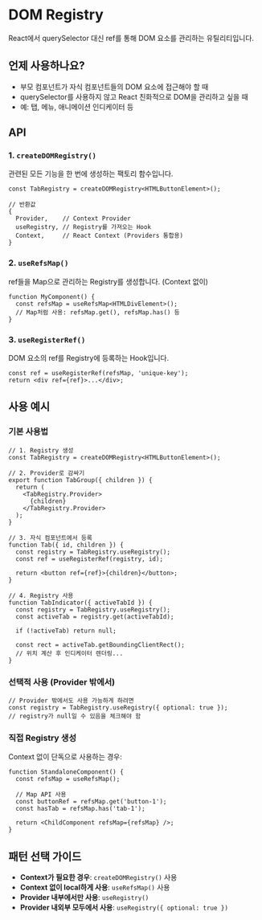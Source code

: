 # DOM Registry

React에서 querySelector 대신 ref를 통해 DOM 요소를 관리하는 유틸리티입니다.

## 언제 사용하나요?

- 부모 컴포넌트가 자식 컴포넌트들의 DOM 요소에 접근해야 할 때
- querySelector를 사용하지 않고 React 친화적으로 DOM을 관리하고 싶을 때
- 예: 탭, 메뉴, 애니메이션 인디케이터 등

## API

### 1. `createDOMRegistry()`

관련된 모든 기능을 한 번에 생성하는 팩토리 함수입니다.

```tsx
const TabRegistry = createDOMRegistry<HTMLButtonElement>();

// 반환값
{
  Provider,    // Context Provider
  useRegistry, // Registry를 가져오는 Hook
  Context,     // React Context (Providers 통합용)
}
```

### 2. `useRefsMap()`

ref들을 Map으로 관리하는 Registry를 생성합니다. (Context 없이)

```tsx
function MyComponent() {
  const refsMap = useRefsMap<HTMLDivElement>();
  // Map처럼 사용: refsMap.get(), refsMap.has() 등
}
```

### 3. `useRegisterRef()`

DOM 요소의 ref를 Registry에 등록하는 Hook입니다.

```tsx
const ref = useRegisterRef(refsMap, 'unique-key');
return <div ref={ref}>...</div>;
```

## 사용 예시

### 기본 사용법

```tsx
// 1. Registry 생성
const TabRegistry = createDOMRegistry<HTMLButtonElement>();

// 2. Provider로 감싸기
export function TabGroup({ children }) {
  return (
    <TabRegistry.Provider>
      {children}
    </TabRegistry.Provider>
  );
}

// 3. 자식 컴포넌트에서 등록
function Tab({ id, children }) {
  const registry = TabRegistry.useRegistry();
  const ref = useRegisterRef(registry, id);
  
  return <button ref={ref}>{children}</button>;
}

// 4. Registry 사용
function TabIndicator({ activeTabId }) {
  const registry = TabRegistry.useRegistry();
  const activeTab = registry.get(activeTabId);
  
  if (!activeTab) return null;
  
  const rect = activeTab.getBoundingClientRect();
  // 위치 계산 후 인디케이터 렌더링...
}
```

### 선택적 사용 (Provider 밖에서)

```tsx
// Provider 밖에서도 사용 가능하게 하려면
const registry = TabRegistry.useRegistry({ optional: true });
// registry가 null일 수 있음을 체크해야 함
```

### 직접 Registry 생성

Context 없이 단독으로 사용하는 경우:

```tsx
function StandaloneComponent() {
  const refsMap = useRefsMap();
  
  // Map API 사용
  const buttonRef = refsMap.get('button-1');
  const hasTab = refsMap.has('tab-1');
  
  return <ChildComponent refsMap={refsMap} />;
}
```

## 패턴 선택 가이드

- **Context가 필요한 경우**: `createDOMRegistry()` 사용
- **Context 없이 local하게 사용**: `useRefsMap()` 사용
- **Provider 내부에서만 사용**: `useRegistry()`
- **Provider 내외부 모두에서 사용**: `useRegistry({ optional: true })` 